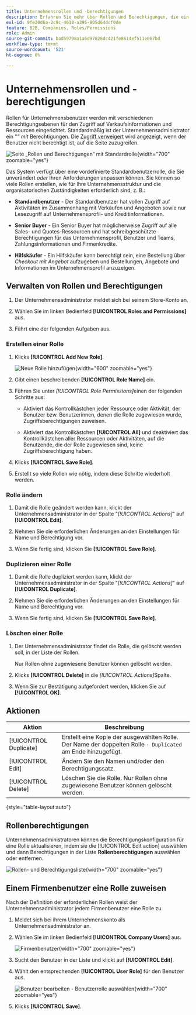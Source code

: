 ```yaml
---
title: Unternehmensrollen und -berechtigungen
description: Erfahren Sie mehr über Rollen und Berechtigungen, die ein Unternehmensadministrator auf Benutzende im Unternehmen anwenden kann, wodurch er auf verschiedenen Ebenen Zugriff auf Bestellinformationen und Ressourcen hat.
exl-id: 9fe20d6a-2c9c-4618-a395-805d64dcf0de
feature: B2B, Companies, Roles/Permissions
role: Admin
source-git-commit: bad59798a1a6d97826dc421fe8614ef511e067bd
workflow-type: tm+mt
source-wordcount: '521'
ht-degree: 0%

---
```


# Unternehmensrollen und -berechtigungen

Rollen für Unternehmensbenutzer werden mit verschiedenen Berechtigungsebenen für den Zugriff auf Verkaufsinformationen und Ressourcen eingerichtet. Standardmäßig ist der Unternehmensadministrator ein &quot;_&quot; mit_ Berechtigungen. Die [Zugriff verweigert](../content-design/pages.md#access-denied) wird angezeigt, wenn der Benutzer nicht berechtigt ist, auf die Seite zuzugreifen.

![Seite „Rollen und Berechtigungen“ mit Standardrolle](./assets/company-roles-permissions.png){width="700" zoomable="yes"}

Das System verfügt über eine vordefinierte Standardbenutzerrolle, die Sie unverändert _oder_ Ihren Anforderungen anpassen können. Sie können so viele Rollen erstellen, wie für Ihre Unternehmensstruktur und die organisatorischen Zuständigkeiten erforderlich sind, z. B.:

- **Standardbenutzer** - Der Standardbenutzer hat vollen Zugriff auf Aktivitäten im Zusammenhang mit Verkäufen und Angeboten sowie nur Lesezugriff auf Unternehmensprofil- und Kreditinformationen.

- **Senior Buyer** - Ein Senior Buyer hat möglicherweise Zugriff auf alle Sales- und Quotes-Ressourcen und hat schreibgeschützte Berechtigungen für das Unternehmensprofil, Benutzer und Teams, Zahlungsinformationen und Firmenkredite.

- **Hilfskäufer** - Ein Hilfskäufer kann berechtigt sein, eine Bestellung über _Checkout mit Angebot_ aufzugeben und Bestellungen, Angebote und Informationen im Unternehmensprofil anzuzeigen.

## Verwalten von Rollen und Berechtigungen

1. Der Unternehmensadministrator meldet sich bei seinem Store-Konto an.

1. Wählen Sie im linken Bedienfeld **[!UICONTROL Roles and Permissions]** aus.

1. Führt eine der folgenden Aufgaben aus.

### Erstellen einer Rolle

1. Klicks **[!UICONTROL Add New Role]**.

   ![Neue Rolle hinzufügen](./assets/company-roles-permissions-add-storefront.png){width="600" zoomable="yes"}

1. Gibt einen beschreibenden **[!UICONTROL Role Name]** ein.

1. Führen Sie unter _[!UICONTROL Role Permissions]_&#x200B;einen der folgenden Schritte aus:

   - Aktiviert das Kontrollkästchen jeder Ressource oder Aktivität, der Benutzer bzw. Benutzerinnen, denen die Rolle zugewiesen wurde, Zugriffsberechtigungen zuweisen.

   - Aktiviert das Kontrollkästchen **[!UICONTROL All]** und deaktiviert das Kontrollkästchen aller Ressourcen oder Aktivitäten, auf die Benutzende, die der Rolle zugewiesen sind, keine Zugriffsberechtigung haben.

1. Klicks **[!UICONTROL Save Role]**.

1. Erstellt so viele Rollen wie nötig, indem diese Schritte wiederholt werden.

### Rolle ändern

1. Damit die Rolle geändert werden kann, klickt der Unternehmensadministrator in der Spalte &quot;_[!UICONTROL Actions]_&quot; auf **[!UICONTROL Edit]**.

1. Nehmen Sie die erforderlichen Änderungen an den Einstellungen für Name und Berechtigung vor.

1. Wenn Sie fertig sind, klicken Sie **[!UICONTROL Save Role]**.

### Duplizieren einer Rolle

1. Damit die Rolle dupliziert werden kann, klickt der Unternehmensadministrator in der Spalte &quot;_[!UICONTROL Actions]_&quot; auf **[!UICONTROL Duplicate]**.

1. Nehmen Sie die erforderlichen Änderungen an den Einstellungen für Name und Berechtigung vor.

1. Wenn Sie fertig sind, klicken Sie **[!UICONTROL Save Role]**.

### Löschen einer Rolle

1. Der Unternehmensadministrator findet die Rolle, die gelöscht werden soll, in der Liste der Rollen.

   Nur Rollen ohne zugewiesene Benutzer können gelöscht werden.

1. Klicks **[!UICONTROL Delete]** in die _[!UICONTROL Actions]_&#x200B;Spalte.

1. Wenn Sie zur Bestätigung aufgefordert werden, klicken Sie auf **[!UICONTROL OK]**.

## Aktionen

| Aktion | Beschreibung |
|-----------| ----------- |
| [!UICONTROL Duplicate] | Erstellt eine Kopie der ausgewählten Rolle. Der Name der doppelten Rolle `- Duplicated` am Ende hinzugefügt. |
| [!UICONTROL Edit] | Ändern Sie den Namen und/oder den Berechtigungssatz. |
| [!UICONTROL Delete] | Löschen Sie die Rolle. Nur Rollen ohne zugewiesene Benutzer können gelöscht werden. |

{style="table-layout:auto"}

## Rollenberechtigungen

Unternehmensadministratoren können die Berechtigungskonfiguration für eine Rolle aktualisieren, indem sie die [!UICONTROL Edit action] auswählen und dann Berechtigungen in der Liste **Rollenberechtigungen** auswählen oder entfernen.

![Rollen- und Berechtigungsliste](./assets/role-permissions-list.png){width="700" zoomable="yes"}

## Einem Firmenbenutzer eine Rolle zuweisen

Nach der Definition der erforderlichen Rollen weist der Unternehmensadministrator jedem Firmenbenutzer eine Rolle zu.

1. Meldet sich bei ihrem Unternehmenskonto als Unternehmensadministrator an.

1. Wählen Sie im linken Bedienfeld **[!UICONTROL Company Users]** aus.

   ![Firmenbenutzer](./assets/company-users-list-storefront.png){width="700" zoomable="yes"}

1. Sucht den Benutzer in der Liste und klickt auf **[!UICONTROL Edit]**.

1. Wählt den entsprechenden **[!UICONTROL User Role]** für den Benutzer aus.

   ![Benutzer bearbeiten - Benutzerrolle auswählen](./assets/company-user-assign-role.png){width="700" zoomable="yes"}

1. Klicks **[!UICONTROL Save]**.
